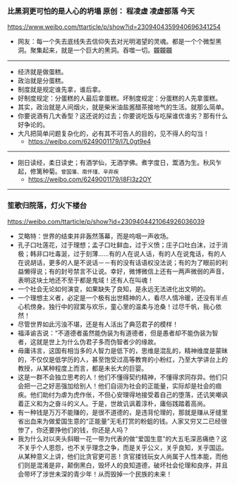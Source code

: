 ### 比黑洞更可怕的是人心的坍塌 原创： 程凌虚 凌虚部落 今天
https://www.weibo.com/ttarticle/p/show?id=2309404359940696341254
- 网友：每一个失去底线失去信仰失去对光明渴望的灵魂。都是一个个微型黑洞。聚集起来，就是一个巨大的黑洞。吞噬一切。龖龖龖
---
- 经济就是做蛋糕。
- 政治就是分蛋糕。
- 制度就是规定谁先拿，谁后拿。
- 好制度规定：分蛋糕的人最后拿蛋糕。坏制度规定：分蛋糕的人先拿蛋糕。
- 其实，政治就是人间烟火，就是柴米油盐酱醋茶接地气的生活。就那么简单。
- 你要说酒有几大香型？这还说的过去；你要说吃饭与吃屎谁优谁劣？那有什么好争论的。
- 大凡把简单问题复杂化的，必有其不可告人的目的，见不得人的勾当！ 
  - https://weibo.com/6249001179/I7L0gt9e4
---
- 刚日读经，柔日读史；有酒学仙，无酒学佛。煮字度日，鬻酒为生。秋风乍起，修篱种菊。`曾国藩、南怀瑾、辛弃疾`
  - https://weibo.com/6249001179/I8Fl3z2OY
---
### 笙歌归院落，灯火下楼台
https://weibo.com/ttarticle/p/show?id=2309404421064926036039
- 艾略特：世界的结束并非轰然落幕，而是呜咽一声收场。
- 孔子口吐莲花，过于理想；孟子口吐鲜血，过于义愤；庄子口吐白沫，过于消极；韩非口吐毒涎，过于刻薄......有的人在说人话，有的人在说鬼话，有的人在说胡话，更多的人是不说话－－有的没有话语权没法说；有的为了眼前的利益懒得说；有的封号禁言不让说。幸好，微博微信上还有一两声微弱的声音，表明这块土地还不至于都是鬼域！还有人在叫魂！
- 一个社会无论如何演变，如果缺失了良知，是永远无法进化出文明的。
- 一个理想主义者，必定是一个极有出世精神的人，看尽人情冷暖，还没有半点心机傍身。独行中的寂寞与欢乐，童心里的温柔与沧桑！过尽千帆，我心依然！
- 尽管世界如此污浊不堪，还是有人活出了典范君子的模样！
- 福泽谕吉说：“不道德者虽然能伪装为有道德者，但是愚者却不能伪装为智者，这就是世上为什么伪君子多而伪智者少的缘故。
- 毋庸讳言，这国有相当多的人智力是低下的，思维是混乱的，精神维度是蒙昧的，不仅仅是低学历的人，甚至饱受过高等教育的小粉红，乃至大学讲台上的教授，从某种程度上而言，都是未长大的巨婴。
- 这是一群不会独立思考的人！他们不懂得契约精神，不懂得求同存异。他们只会把一己之好恶强加给别人！他们自诩为社会的正能量，实际却是社会的痼疾。他们助纣为虐为虎作伥，不但心安理得地接受着自己的堕落，还讥笑嘲讽着正义和为之奋斗的义人。于是，世故讥讽着淳朴，庸俗践踏着高尚。
- 有一种钱是万万不能赚的，是很不道德的，是违背伦理的，那就是赚从牙缝里省出血来为做爱国生意的“正能量”无毛打赏的粉蛆的钱。人家又穷又二已经很惨了，你还要挣他们的钱，你还是人吗？
- 我为什么对以夹头斜眼一花一带为代表的做“爱国生意”的大五毛深恶痛绝？这不关乎个人恩怨，也不关乎理念之争，而是关乎公义，关乎良知，关乎国运。从某种意义上讲，他们比贪官更可恶！贪官搂钱玩女人尚属于人性本能，而他们则是混淆是非，颠倒黑白，毁坏人的良知道德，破坏社会伦理和良序，并且会带坏了涉世未深的青少年！从而毁掉一个民族的未来！